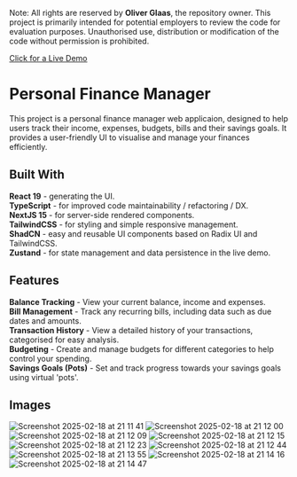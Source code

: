 Note: All rights are reserved by **Oliver Glaas**, the repository owner. This project is primarily intended for potential employers to review the code for evaluation purposes. Unauthorised use, distribution or modification of the code without permission is prohibited.

[Click for a Live Demo](https://personal-finance-app-xi.vercel-app)

# Personal Finance Manager

This project is a personal finance manager web applicaion, designed to help users track their income, expenses, budgets, bills and their savings goals. It provides a user-friendly UI to visualise and manage your finances efficiently.

## Built With

**React 19** - generating the UI.  
**TypeScript** - for improved code maintainability / refactoring / DX.  
**NextJS 15** - for server-side rendered components.  
**TailwindCSS** - for styling and simple responsive management.  
**ShadCN** - easy and reusable UI components based on Radix UI and TailwindCSS.  
**Zustand** - for state management and data persistence in the live demo.

## Features

**Balance Tracking** - View your current balance, income and expenses.  
**Bill Management** - Track any recurring bills, including data such as due dates and amounts.  
**Transaction History** - View a detailed history of your transactions, categorised for easy analysis.  
**Budgeting** - Create and manage budgets for different categories to help control your spending.  
**Savings Goals (Pots)** - Set and track progress towards your savings goals using virtual 'pots'.

## Images

![Screenshot 2025-02-18 at 21 11 41](https://github.com/user-attachments/assets/8e393bd4-712a-4631-88b5-7ade622dc809)
![Screenshot 2025-02-18 at 21 12 00](https://github.com/user-attachments/assets/c2c9dc2a-8a9c-4cf8-9351-b54133ff27ff)
![Screenshot 2025-02-18 at 21 12 09](https://github.com/user-attachments/assets/c6b1b9c9-af47-41f7-a545-4372c89d60d7)
![Screenshot 2025-02-18 at 21 12 15](https://github.com/user-attachments/assets/04b59dfb-588a-4828-bffa-8e1c4dcfe264)
![Screenshot 2025-02-18 at 21 12 23](https://github.com/user-attachments/assets/25f2a3f8-38ba-47e1-ba4e-be060d459a62)
![Screenshot 2025-02-18 at 21 12 44](https://github.com/user-attachments/assets/81a48102-5277-4584-9723-17a573c34d55)
![Screenshot 2025-02-18 at 21 13 55](https://github.com/user-attachments/assets/ab6c1fc7-4bc3-4270-a4ef-5329df7476a5)
![Screenshot 2025-02-18 at 21 14 16](https://github.com/user-attachments/assets/f9167407-cb49-41b9-9e0e-19361284ecec)
![Screenshot 2025-02-18 at 21 14 47](https://github.com/user-attachments/assets/1b4c3e86-60d7-4a9d-8ba9-ef30b777a5fe)
